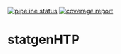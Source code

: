 <!-- badges: start -->
[![pipeline status](https://git.wur.nl/rossu027/statgenHTP/badges/master/pipeline.svg)](https://git.wur.nl/rossu027/statgenHTP/commits/master)
[![coverage report](https://git.wur.nl/rossu027/statgenHTP/badges/master/coverage.svg)](https://git.wur.nl/rossu027/statgenHTP/commits/master)
<!-- badges: end -->

# statgenHTP


